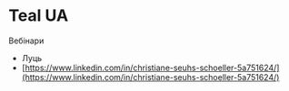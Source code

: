 # Teal UA

Вебінари

* Луць
* [https://www.linkedin.com/in/christiane-seuhs-schoeller-5a751624/](https://www.linkedin.com/in/christiane-seuhs-schoeller-5a751624/)

